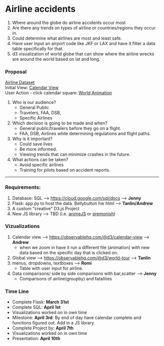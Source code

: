# Airline accidents
1. Where around the globe do airline accidents occur most
2. Are there any trends on types of airline or countries/regions they occur in.
3. Could determine what airlines are most and least safe.
4. Have user input an airport code like JKF or LAX and have it filter a data table specifically for that.
5. d3 visualization of world globe that can show where the airline wrecks are around the world based on lat and long.

### Proposal
[Airline Dataset](https://www.kaggle.com/prathamsharma123/aviation-accidents-and-incidents-ntsb-faa-waas)  
Initial View: [Calendar View](https://observablehq.com/@d3/calendar-view)  
User Action - click calendar square: [World Animation](https://observablehq.com/@d3/world-tour)

1. Who is our audience? 
    * General Public
    * Travelers, FAA, DSB,
    * Specific Airlines
3. Which decision is going to be made and when? 
    * General public/travelers before they go on a flight. 
    * FAA, DSB, Airlines while determining regulations and flight paths. 
4. Why is it important? 
    * Could save lives
    * Be more informed. 
    * Viewing trends that can minimize crashes in the future. 
5. What actions can be taken? 
    * Avoid specific airlines
    * Training for pilots based on accident reports.
---
### Requirements:
1. Database: SQL --> https://cloud.google.com/sql/docs --> **Jenny**
2. Flask: app.py to host the data. Bellybutton hw html --> **Tanlin/Andrew** 
3. A custom "creative" D3.js Project
4.  New JS library --> TBD (i.e. [animeJS](https://animejs.com/) or [premonish](https://mathisonian.github.io/premonish/))


### Vizualizations
1. Calendar view --> https://observablehq.com/@d3/calendar-view --> **Andrew**
    * when we zoom in have it run a different file (animation) with new data based on the specific day that is clicked on.
2. Global view --> https://observablehq.com/@d3/world-tour --> **Tanlin**
3. menus, dropdowns, textboxes --> **Romi**
    * Table with user input for airline. 
4. Data comparisons/ side by side comparisons with bar,scatter --> **Jenny**
    * Comparisons of airline(groupby) and fatalities

### Time Line
* Complete Flask: **March 31st**
* Complete SQL: **April 1st**
* Visualizations worked on in own time
* Milestone: **April 3rd**: By end of day have calendar complete and functions figured out. Add in a JS library.
* Complete Project by: **April 7th**
* Visualizations worked on in own time
* Presentation: **April 10th**
  
